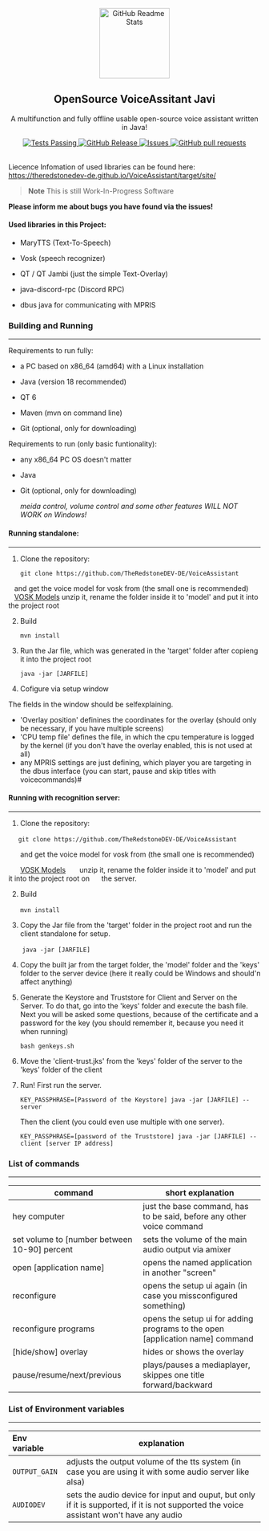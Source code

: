 

<p align="center">
 <img width="140px" src="https://github.com/TheRedstoneDEV-DE/VoiceAssistant/blob/main/javi-low-resolution-logo-color-on-transparent-background.png" align="center" alt="GitHub Readme Stats" />
 <h2 align="center">OpenSource VoiceAssitant Javi</h2>
 <p align="center">A multifunction and fully offline usable open-source voice assistant written in Java!</p>
</p>
  <p align="center">
    <a href="https://github.com/theredstonedev-de/voiceassistant/actions">
      <img alt="Tests Passing" src="https://github.com/anuraghazra/github-readme-stats/workflows/Test/badge.svg" />
    </a>
    <a href="https://github.com/TheRedstoneDEV-DE/VoiceAssistant/releases">
      <img alt="GitHub Release" src="https://img.shields.io/github/release/theredstonedev-de/voiceassistant" />
    </a>
    <a href="https://github.com/TheRedstoneDEV-DE/VoiceAssistant/issues">
      <img alt="Issues" src="https://img.shields.io/github/issues/theredstonedev-de/voiceassistant?color=0088ff" />
    </a>
    <a href="https://github.com/TheRedstoneDEV-DE/VoiceAssistant/pulls">
      <img alt="GitHub pull requests" src="https://img.shields.io/github/issues-pr/theredstonedev-de/voiceassistant?color=0088ff" />
    </a>
    <br />
    <br />
  </p>

Liecence Infomation of used libraries can be found here: https://theredstonedev-de.github.io/VoiceAssistant/target/site/

> **Note**
> This is still Work-In-Progress Software



**Please inform me about bugs you have found via the issues!**

#### Used libraries in this Project:

- MaryTTS (Text-To-Speech)

- Vosk (speech recognizer)

- QT / QT Jambi (just the simple Text-Overlay)

- java-discord-rpc (Discord RPC)

- dbus java for communicating with MPRIS

### Building and Running

---

Requirements to run fully:

- a PC based on x86_64 (amd64) with a Linux installation

- Java (version 18 recommended)

- QT 6

- Maven (mvn on command line)

- Git (optional, only for downloading)

Requirements to run (only basic funtionality):

- any x86_64 PC OS doesn't matter

- Java

- Git (optional, only for downloading)
  
  *meida control, volume control and some other features WILL NOT WORK on Windows!*

#### Running standalone:

 ---

1. Clone the repository:

   `git clone https://github.com/TheRedstoneDEV-DE/VoiceAssistant` 

   and get the voice model for vosk from (the small one is recommended)
   [VOSK Models](https://alphacephei.com/vosk/models)
   unzip it, rename the folder inside it to 'model' and put it into the project root

2. Build

   `mvn install`

3. Run the Jar file, which was generated in the 'target' folder after copieng it into the project root

   `java -jar [JARFILE]`

4. Cofigure via setup window

The fields in the window should be selfexplaining.

- 'Overlay position' definines the coordinates for the overlay (should only be necessary, if you have multiple screens)
- 'CPU temp file' defines the file, in which the cpu temperature is logged by the kernel (if you don't have the overlay enabled, this is not used at all)
- any MPRIS settings are just defining, which player you are targeting in the dbus interface (you can start, pause and skip titles with voicecommands)#

#### Running with recognition server:

---

1. Clone the repository:

     `git clone https://github.com/TheRedstoneDEV-DE/VoiceAssistant`

      and get the voice model for vosk from (the small one is recommended)

      [VOSK Models](https://alphacephei.com/vosk/models)
      unzip it, rename the folder inside it to 'model' and put it into the project root on          the server.

2. Build

      `mvn install`

3. Copy the Jar file from the 'target' folder in the project root and run the client standalone for setup.

       `java -jar [JARFILE]`

4. Copy the built jar from the target folder, the 'model' folder and the 'keys' folder to the server device (here it really could be Windows and should'n affect anything)

5. Generate the Keystore and Truststore for Client and Server on the Server.
   To do that, go into the 'keys' folder and execute the bash file. Next you will be asked some questions, because of the certificate and a password for the key (you should remember it, because you need it when running)
   
   `bash genkeys.sh`

6. Move the 'client-trust.jks' from the 'keys' folder of the server to the 'keys' folder of the client

7. Run!
   First run the server.
   
   `KEY_PASSPHRASE=[Password of the Keystore] java -jar [JARFILE] --server`
   
   Then the client (you could even use multiple with one server).
   
   `KEY_PASSPHRASE=[password of the Truststore] java -jar [JARFILE] --client [server IP address]` 

### List of commands

---

| command                                      | short explanation                                                             |
| -------------------------------------------- | ----------------------------------------------------------------------------- |
| hey computer                                 | just the base command, has to be said, before any other voice command         |
| set volume to [number between 10-90] percent | sets the volume of the main audio output via amixer                           |
| open [application name]                      | opens the named application in another "screen"                               |
| reconfigure                                  | opens the setup ui again (in case you missconfigured something)               |
| reconfigure programs                         | opens the setup ui for adding programs to the open [application name] command |
| [hide/show] overlay                          | hides or shows the overlay                                                    |
| pause/resume/next/previous                   | plays/pauses a mediaplayer, skippes one title forward/backward                |

### List of Environment variables

---

| Env variable  | explanation                                                                                                                             |
|:------------- | --------------------------------------------------------------------------------------------------------------------------------------- |
| `OUTPUT_GAIN` | adjusts the output volume of the tts system (in case you are using it with some audio server like alsa)                                 |
| `AUDIODEV`    | sets the audio device for input and ouput, but only if it is supported, if it is not supported the voice assistant won't have any audio |

